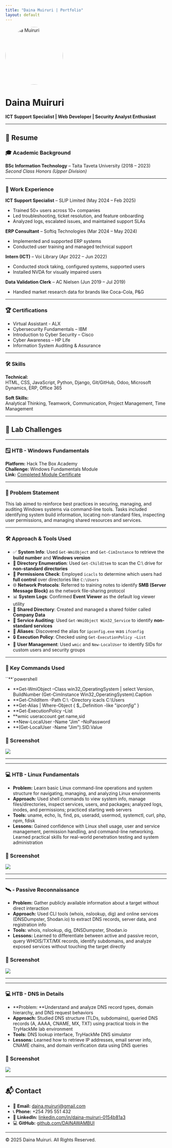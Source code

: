 ```yaml
---
title: "Daina Muiruri | Portfolio"
layout: default
---
```

  

  <img src="/assets/images/photo.jpg" alt="Daina Muiruri" width="180" style="border-radius: 50%;" >



# **Daina Muiruri**  
**ICT Support Specialist | Web Developer | Security Analyst Enthusiast**

---

## 📄 Resume

### 🎓 Academic Background
**BSc Information Technology** – Taita Taveta University (2018 – 2023)  
*Second Class Honors (Upper Division)*

---

### 💼 Work Experience

**ICT Support Specialist** – SLIP Limited (May 2024 – Feb 2025)  
- Trained 50+ users across 10+ companies  
- Led troubleshooting, ticket resolution, and feature onboarding  
- Analyzed logs, escalated issues, and maintained support SLAs

**ERP Consultant** – Softiq Technologies (Mar 2024 – May 2024)  
- Implemented and supported ERP systems  
- Conducted user training and managed technical support

**Intern (ICT)** – Voi Library (Apr 2022 – Jun 2022)  
- Conducted stock taking, configured systems, supported users  
- Installed NVDA for visually impaired users

**Data Validation Clerk** – AC Nielsen (Jun 2019 – Jul 2019)  
- Handled market research data for brands like Coca-Cola, P&G

---

### 🏆 Certifications
- Virtual Assistant - ALX
- Cybersecurity Fundamentals – IBM
- Introduction to Cyber Security – Cisco
- Cyber Awareness – HP Life
- Information System Auditing & Assurance


---

### 🛠️ Skills

**Technical:**  
HTML, CSS, JavaScript, Python, Django, Git/GitHub, Odoo, Microsoft Dynamics, ERP, Office 365

**Soft Skills:**  
Analytical Thinking, Teamwork, Communication, Project Management, Time Management

---

## 🧪 Lab Challenges

---

### 🪟 HTB - Windows Fundamentals
**Platform:** Hack The Box Academy  
**Challenge:** Windows Fundamentals Module  
**Link:** [Completed Module Certificate](https://academy.hackthebox.com/achievement/1918160/49)

---

### 🧩 Problem Statement

This lab aimed to reinforce best practices in securing, managing, and auditing Windows systems via command-line tools. Tasks included identifying system build information, locating non-standard files, inspecting user permissions, and managing shared resources and services.

---

### 🛠️ Approach & Tools Used

- ✅ **System Info**: Used `Get-WmiObject` and `Get-CimInstance` to retrieve the **build number** and **Windows version**
- 📁 **Directory Enumeration**: Used `Get-ChildItem` to scan the C:\ drive for **non-standard directories**
- 🔐 **Permissions Check**: Employed `icacls` to determine which users had **full control** over directories like `C:\Users`
- 🌐 **Network Protocols**: Referred to training notes to identify **SMB (Server Message Block)** as the network file-sharing protocol
- 📊 **System Logs**: Confirmed **Event Viewer** as the default log viewer utility
- 📂 **Shared Directory**: Created and managed a shared folder called **Company Data**
- 🧪 **Service Auditing**: Used `Get-WmiObject Win32_Service` to identify **non-standard services**
- 🧾 **Aliases**: Discovered the alias for `ipconfig.exe` was `ifconfig`
- 🔒 **Execution Policy**: Checked using `Get-ExecutionPolicy –List`
- 🔐 **User Management**: Used `wmic` and `New-LocalUser` to identify SIDs for custom users and security groups

---

### 🧪 Key Commands Used

``**`powershell
- **Get-WmiObject –Class win32_OperatingSystem | select Version, BuildNumber
(Get-CimInstance Win32_OperatingSystem).Caption
- **Get-ChildItem -Path C:\ -Directory
icacls C:\Users
- **Get-Alias | Where-Object { $_.Definition -like "*ipconfig*" }
- **Get-ExecutionPolicy –List
- **wmic useraccount get name,sid
- **New-LocalUser -Name "Jim" –NoPassword
- **(Get-LocalUser -Name "Jim").SID.Value

### 📸 Screenshot
<img src="assets/images/windows-fundamentals.png">

---

---

### 💻 HTB - Linux Fundamentals
- **Problem:** Learn basic Linux command-line operations and system structure for navigating, managing, and analyzing Linux environments
- **Approach:** Used shell commands to view system info, manage files/directories, inspect services, users, and packages; analyzed logs, inodes, and permissions; practiced starting web servers
- **Tools:** uname, echo, ls, find, ps, useradd, usermod, systemctl, curl, php, npm, fdisk
- **Lessons:** Gained confidence with Linux shell usage, user and service management, permission handling, and command-line networking. Learned practical skills for real-world penetration testing and system administration  

### 📸 Screenshot
<img src="assets/images/linux-fundamentals.png">

---

---
 ### 🛰️ - Passive Reconnaissance
- **Problem:** Gather publicly available information about a target without direct interaction
- **Approach:** Used CLI tools (whois, nslookup, dig) and online services (DNSDumpster, Shodan.io) to extract DNS records, server data, and registration info
- **Tools:** whois, nslookup, dig, DNSDumpster, Shodan.io
- **Lessons:** Learned to differentiate between active and passive recon, query WHOIS/TXT/MX records, identify subdomains, and analyze exposed services without touching the target directly

### 📸 Screenshot
<img src="assets/images/passive-recon.png">

---

---

### 💻 HTB - DNS in Details

- **Problem: **Understand and analyze DNS record types, domain hierarchy, and DNS request behaviors
- **Approach:** Studied DNS structure (TLDs, subdomains), queried DNS records (A, AAAA, CNAME, MX, TXT) using practical tools in the TryHackMe lab environment
- **Tools:** DNS lookup interface, TryHackMe DNS simulator
- **Lessons:** Learned how to retrieve IP addresses, email server info, CNAME chains, and domain verification data using DNS queries

### 📸 Screenshot
<img src="assets/images/dns-in-details.png">

---

## 📬 Contact

- 📧 **Email:** [daina.muiruri@gmail.com](mailto:daina.muiruri@gmail.com)  
- 📞 **Phone:** +254 795 551 432  
- 💼 **LinkedIn:** [linkedin.com/in/daina-muiruri-0154b81a3](https://www.linkedin.com/in/daina-muiruri-0154b81a3/)  
- 💻 **GitHub:** [github.com/DAINAWAMBUI](https://github.com/DAINAWAMBUI)

---

© 2025 Daina Muiruri. All Rights Reserved.
